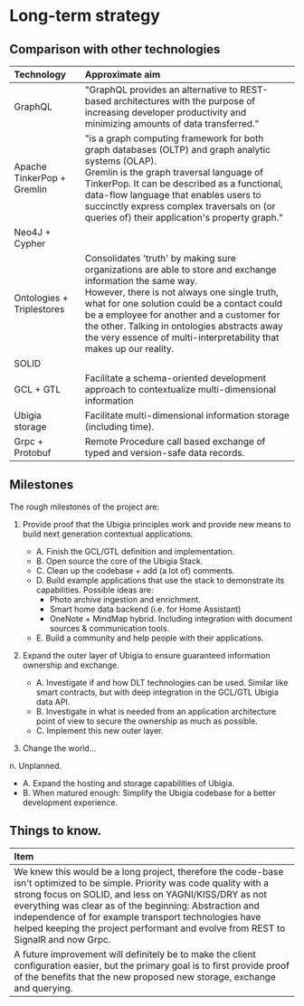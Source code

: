 # Long-term strategy


## Comparison with other technologies

| Technology                         | Approximate aim                                                                                  |
| :---                               | :---                                                                                             |
| GraphQL                            | "GraphQL provides an alternative to REST-based architectures with the purpose of increasing developer productivity and minimizing amounts of data transferred." |
| Apache TinkerPop + Gremlin         | "is a graph computing framework for both graph databases (OLTP) and graph analytic systems (OLAP).<br/> Gremlin is the graph traversal language of TinkerPop. It can be described as a functional, data-flow language that enables users to succinctly express complex traversals on (or queries of) their application's property graph."              |
| Neo4J + Cypher                     |                                                                                                  |
| Ontologies + Triplestores          | Consolidates 'truth' by making sure organizations are able to store and exchange information the same way.<br/> However, there is not always one single truth, what for one solution could be a contact could be a employee for another and a customer for the other. Talking in ontologies abstracts away the very essence of multi-interpretability that makes up our reality.                  |
| SOLID                              |                                                                                                  |
| GCL + GTL                          | Facilitate a schema-oriented development approach to contextualize multi-dimensional information |
| Ubigia storage                     | Facilitate multi-dimensional information storage (including time).                               |
| Grpc + Protobuf                    | Remote Procedure call based exchange of typed and version-safe data records.                     |


## Milestones

The rough milestones of the project are:

1. Provide proof that the Ubigia principles work and provide new means to build next generation contextual applications.
    - A. Finish the GCL/GTL definition and implementation.
    - B. Open source the core of the Ubigia Stack.
    - C. Clean up the codebase + add (a lot of) comments.
    - D. Build example applications that use the stack to demonstrate its capabilities.
      Possible ideas are:
        - Photo archive ingestion and enrichment.
        - Smart home data backend (i.e. for Home Assistant)
        - OneNote + MindMap hybrid. Including integration with document sources & communication tools.
    - E. Build a community and help people with their applications.

2. Expand the outer layer of Ubigia to ensure guaranteed information ownership and exchange.
    - A. Investigate if and how DLT technologies can be used. Similar like smart contracts, but with deep integration in the GCL/GTL Ubigia data API.
    - B. Investigate in what is needed from an application architecture point of view to secure the ownership as much as possible.
    - C. Implement this new outer layer.
3. Change the world...

n. Unplanned.
- A. Expand the hosting and storage capabilities of Ubigia.
- B. When matured enough: Simplify the Ubigia codebase for a better development experience.


## Things to know.

| Item     |
| :---     |
| We knew this would be a long project, therefore the code-base isn't optimized to be simple. Priority was code quality with a strong focus on SOLID, and less on YAGNI/KISS/DRY as not everything was clear as of the beginning: Abstraction and independence of for example transport technologies have helped keeping the project performant and evolve from REST to SignalR and now Grpc. |
| A future improvement will definitely be to make the client configuration easier, but the primary goal is to first provide proof of the benefits that the new proposed new storage, exchange and querying. |


